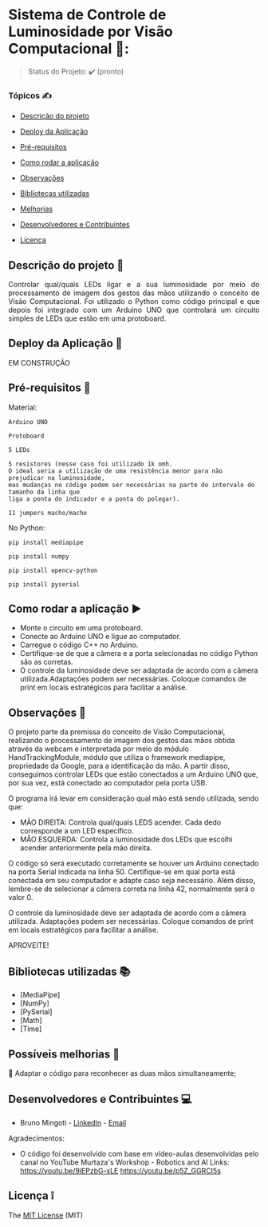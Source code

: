 #                                          Sistema de Controle de Luminosidade por Visão Computacional 👀:



> Status do Projeto: :heavy_check_mark: (pronto)

### Tópicos :writing_hand:

- [Descrição do projeto](#descrição-do-projeto-file_folder)

- [Deploy da Aplicação](#deploy-da-aplicação-dash)

- [Pré-requisitos](#pré-requisitos-pushpin)

- [Como rodar a aplicação](#como-rodar-a-aplicação-arrow_forward)
- [Observações](#observações-eyes)
- [Bibliotecas utilizadas](#bibliotecas-utilizadas-books) 
- [Melhorias](#melhorias-rocket)
- [Desenvolvedores e Contribuintes](#desenvolvedores-e-contribuintes-computer)
- [Licença](#licença-grey_exclamation)



## Descrição do projeto :file_folder:

<p align="justify">
  Controlar qual/quais LEDs ligar e a sua luminosidade por meio do processamento de imagem dos gestos das mãos utilizando o conceito de Visão Computacional.
  Foi utilizado o Python como código principal e que depois foi integrado com um Arduino UNO que controlará um circuito simples de LEDs que estão em uma protoboard.
</p>



## Deploy da Aplicação :dash:

EM CONSTRUÇÃO



## Pré-requisitos :pushpin:
Material:

```
Arduino UNO
```

```
Protoboard
```

```
5 LEDs
```

```
5 resistores (nesse caso foi utilizado 1k omh.
O ideal seria a utilização de uma resistência menor para não prejudicar na luminosidade,
mas mudanças no código podem ser necessárias na parte do intervalo do tamanho da linha que
liga a ponta do indicador e a ponta do polegar).
```

```
11 jumpers macho/macho
```

No Python:

```
pip install mediapipe
```

```
pip install numpy
```

```
pip install opencv-python
```

```
pip install pyserial
```


## Como rodar a aplicação :arrow_forward:

- Monte o circuito em uma protoboard.
- Conecte ao Arduino UNO e ligue ao computador.
- Carregue o código C++ no Arduino.
- Certifique-se de que a câmera e a porta selecionadas no código Python são as corretas.
- O controle da luminosidade deve ser adaptada de acordo com a câmera utilizada.Adaptações podem ser necessárias. Coloque comandos de print em locais estratégicos para facilitar a análise.



## Observações :eyes:

O projeto parte da premissa do conceito de Visão Computacional, realizando o processamento de imagem dos gestos das mãos obtida através da webcam e interpretada por meio do módulo HandTrackingModule, módulo que utiliza o framework mediapipe, propriedade da Google, para a identificação da mão.
A partir disso, conseguimos controlar LEDs que estão conectados a um Arduino UNO que, por sua vez, está conectado ao computador pela porta USB.

O programa irá levar em consideração qual mão está sendo utilizada, sendo que:
- MÃO DIREITA: Controla qual/quais LEDS acender. Cada dedo corresponde a um LED específico.
- MÃO ESQUERDA: Controla a luminosidade dos LEDs que escolhi acender anteriormente pela mão direita.

O código só será executado corretamente se houver um Arduino conectado na porta Serial indicada na linha 50.
Certifique-se em qual porta está conectada em seu computador e adapte caso seja necessário.
Além disso, lembre-se de selecionar a câmera correta na linha 42, normalmente será o valor 0.

O controle da luminosidade deve ser adaptada de acordo com a câmera utilizada. Adaptações podem ser necessárias.
Coloque comandos de print em locais estratégicos para facilitar a análise.

APROVEITE!



## Bibliotecas utilizadas :books:

- [MediaPipe]
- [NumPy]
- [PySerial]
- [Math]
- [Time]



## Possíveis melhorias :rocket:

:memo: Adaptar o código para reconhecer as duas mãos simultaneamente;



## Desenvolvedores e Contribuintes :computer:

- Bruno Mingoti - [LinkedIn]( https://www.linkedin.com/in/brunomingoti/) - [Email](brunomingoti@gmail.com)

Agradecimentos:
- O código foi desenvolvido com base em vídeo-aulas desenvolvidas pelo canal no YouTube Murtaza's Workshop - Robotics and AI
Links:
https://youtu.be/9iEPzbG-xLE
https://youtu.be/p5Z_GGRCI5s



## Licença :grey_exclamation:

The [MIT License]() (MIT)
